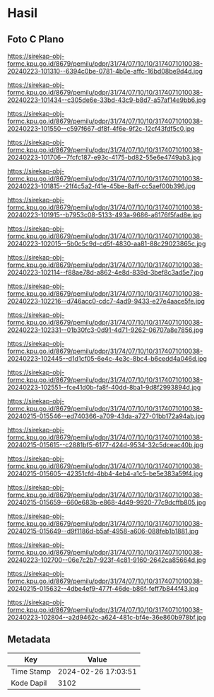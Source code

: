 # Hasil

## Foto C Plano

https://sirekap-obj-formc.kpu.go.id/8679/pemilu/pdpr/31/74/07/10/10/3174071010038-20240223-101310--6394c0be-0781-4b0e-affc-16bd08be9d4d.jpg

https://sirekap-obj-formc.kpu.go.id/8679/pemilu/pdpr/31/74/07/10/10/3174071010038-20240223-101434--c305de6e-33bd-43c9-b8d7-a57af14e9bb6.jpg

https://sirekap-obj-formc.kpu.go.id/8679/pemilu/pdpr/31/74/07/10/10/3174071010038-20240223-101550--c597f667-df8f-4f6e-9f2c-12cf43fdf5c0.jpg

https://sirekap-obj-formc.kpu.go.id/8679/pemilu/pdpr/31/74/07/10/10/3174071010038-20240223-101706--7fcfc187-e93c-4175-bd82-55e6e4749ab3.jpg

https://sirekap-obj-formc.kpu.go.id/8679/pemilu/pdpr/31/74/07/10/10/3174071010038-20240223-101815--21f4c5a2-f41e-45be-8aff-cc5aef00b396.jpg

https://sirekap-obj-formc.kpu.go.id/8679/pemilu/pdpr/31/74/07/10/10/3174071010038-20240223-101915--b7953c08-5133-493a-9686-a6176f5fad8e.jpg

https://sirekap-obj-formc.kpu.go.id/8679/pemilu/pdpr/31/74/07/10/10/3174071010038-20240223-102015--5b0c5c9d-cd5f-4830-aa81-88c29023865c.jpg

https://sirekap-obj-formc.kpu.go.id/8679/pemilu/pdpr/31/74/07/10/10/3174071010038-20240223-102114--f88ae78d-a862-4e8d-839d-3bef8c3ad5e7.jpg

https://sirekap-obj-formc.kpu.go.id/8679/pemilu/pdpr/31/74/07/10/10/3174071010038-20240223-102216--d746acc0-cdc7-4ad9-9433-e27e4aace5fe.jpg

https://sirekap-obj-formc.kpu.go.id/8679/pemilu/pdpr/31/74/07/10/10/3174071010038-20240223-102331--01b30fc3-0d91-4d71-9262-06707a8e7856.jpg

https://sirekap-obj-formc.kpu.go.id/8679/pemilu/pdpr/31/74/07/10/10/3174071010038-20240223-102445--d1d1cf05-6e4c-4e3c-8bc4-b6cedd4a046d.jpg

https://sirekap-obj-formc.kpu.go.id/8679/pemilu/pdpr/31/74/07/10/10/3174071010038-20240223-102551--fce41d0b-fa8f-40dd-8ba1-9d8f2993894d.jpg

https://sirekap-obj-formc.kpu.go.id/8679/pemilu/pdpr/31/74/07/10/10/3174071010038-20240215-015546--ed740366-a709-43da-a727-01bb172a94ab.jpg

https://sirekap-obj-formc.kpu.go.id/8679/pemilu/pdpr/31/74/07/10/10/3174071010038-20240215-015615--c2881bf5-6177-424d-9534-32c5dceac40b.jpg

https://sirekap-obj-formc.kpu.go.id/8679/pemilu/pdpr/31/74/07/10/10/3174071010038-20240215-015605--42351cfd-4bb4-4eb4-a1c5-be5e383a59f4.jpg

https://sirekap-obj-formc.kpu.go.id/8679/pemilu/pdpr/31/74/07/10/10/3174071010038-20240215-015659--660e683b-e868-4d49-9920-77c9dcffb805.jpg

https://sirekap-obj-formc.kpu.go.id/8679/pemilu/pdpr/31/74/07/10/10/3174071010038-20240215-015649--d9f1186d-b5af-4958-a606-088feb1b1881.jpg

https://sirekap-obj-formc.kpu.go.id/8679/pemilu/pdpr/31/74/07/10/10/3174071010038-20240223-102700--06e7c2b7-923f-4c81-9160-2642ca85664d.jpg

https://sirekap-obj-formc.kpu.go.id/8679/pemilu/pdpr/31/74/07/10/10/3174071010038-20240215-015632--4dbe4ef9-477f-46de-b86f-feff7b844f43.jpg

https://sirekap-obj-formc.kpu.go.id/8679/pemilu/pdpr/31/74/07/10/10/3174071010038-20240223-102804--a2d9462c-a624-481c-bf4e-36e860b978bf.jpg


## Metadata

| Key        | Value               |
| ---------- | ------------------- |
| Time Stamp | 2024-02-26 17:03:51 |
| Kode Dapil | 3102                |



